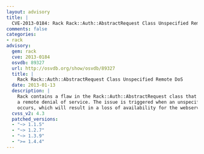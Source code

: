 ```yaml
---
layout: advisory
title: |
  CVE-2013-0184: Rack Rack::Auth::AbstractRequest Class Unspecified Remote DoS
comments: false
categories:
- rack
advisory:
  gem: rack
  cve: 2013-0184
  osvdb: 89327
  url: http://osvdb.org/show/osvdb/89327
  title: |
    Rack Rack::Auth::AbstractRequest Class Unspecified Remote DoS
  date: 2013-01-13
  description: |
    Rack contains a flaw in the Rack::Auth::AbstractRequest class that may allow
    a remote denial of service. The issue is triggered when an unspecified error
    occurs, which will result in a loss of availability for the webserver.
  cvss_v2: 4.3
  patched_versions:
  - "~> 1.1.5"
  - "~> 1.2.7"
  - "~> 1.3.9"
  - ">= 1.4.4"
---
```

